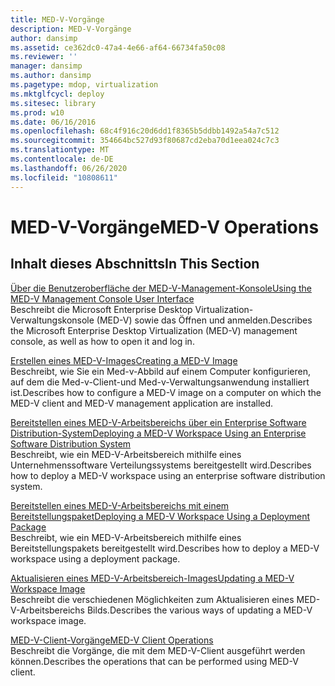 ```yaml
---
title: MED-V-Vorgänge
description: MED-V-Vorgänge
author: dansimp
ms.assetid: ce362dc0-47a4-4e66-af64-66734fa50c08
ms.reviewer: ''
manager: dansimp
ms.author: dansimp
ms.pagetype: mdop, virtualization
ms.mktglfcycl: deploy
ms.sitesec: library
ms.prod: w10
ms.date: 06/16/2016
ms.openlocfilehash: 68c4f916c20d6dd1f8365b5ddbb1492a54a7c512
ms.sourcegitcommit: 354664bc527d93f80687cd2eba70d1eea024c7c3
ms.translationtype: MT
ms.contentlocale: de-DE
ms.lasthandoff: 06/26/2020
ms.locfileid: "10808611"
---
```

# <span data-ttu-id="34478-103">MED-V-Vorgänge</span><span class="sxs-lookup"><span data-stu-id="34478-103">MED-V Operations</span></span>


## <span data-ttu-id="34478-104">Inhalt dieses Abschnitts</span><span class="sxs-lookup"><span data-stu-id="34478-104">In This Section</span></span>


<a href="" id="using-the-med-v-management-console-user-interface"></a>[<span data-ttu-id="34478-105">Über die Benutzeroberfläche der MED-V-Management-Konsole</span><span class="sxs-lookup"><span data-stu-id="34478-105">Using the MED-V Management Console User Interface</span></span>](using-the-med-v-management-console-user-interface.md)  
<span data-ttu-id="34478-106">Beschreibt die Microsoft Enterprise Desktop Virtualization-Verwaltungskonsole (MED-V) sowie das Öffnen und anmelden.</span><span class="sxs-lookup"><span data-stu-id="34478-106">Describes the Microsoft Enterprise Desktop Virtualization (MED-V) management console, as well as how to open it and log in.</span></span>

<a href="" id="creating-a-med-v-image"></a>[<span data-ttu-id="34478-107">Erstellen eines MED-V-Images</span><span class="sxs-lookup"><span data-stu-id="34478-107">Creating a MED-V Image</span></span>](creating-a-med-v-image.md)  
<span data-ttu-id="34478-108">Beschreibt, wie Sie ein Med-v-Abbild auf einem Computer konfigurieren, auf dem die Med-v-Client-und Med-v-Verwaltungsanwendung installiert ist.</span><span class="sxs-lookup"><span data-stu-id="34478-108">Describes how to configure a MED-V image on a computer on which the MED-V client and MED-V management application are installed.</span></span>

<a href="" id="deploying-a-med-v-workspace-using-an-enterprise-software-distribution-system"></a>[<span data-ttu-id="34478-109">Bereitstellen eines MED-V-Arbeitsbereichs über ein Enterprise Software Distribution-System</span><span class="sxs-lookup"><span data-stu-id="34478-109">Deploying a MED-V Workspace Using an Enterprise Software Distribution System</span></span>](deploying-a-med-v-workspace-using-an-enterprise-software-distribution-system.md)  
<span data-ttu-id="34478-110">Beschreibt, wie ein MED-V-Arbeitsbereich mithilfe eines Unternehmenssoftware Verteilungssystems bereitgestellt wird.</span><span class="sxs-lookup"><span data-stu-id="34478-110">Describes how to deploy a MED-V workspace using an enterprise software distribution system.</span></span>

<a href="" id="deploying-a-med-v-workspace-using-a-deployment-package"></a>[<span data-ttu-id="34478-111">Bereitstellen eines MED-V-Arbeitsbereichs mit einem Bereitstellungspaket</span><span class="sxs-lookup"><span data-stu-id="34478-111">Deploying a MED-V Workspace Using a Deployment Package</span></span>](deploying-a-med-v-workspace-using-a-deployment-package.md)  
<span data-ttu-id="34478-112">Beschreibt, wie ein MED-V-Arbeitsbereich mithilfe eines Bereitstellungspakets bereitgestellt wird.</span><span class="sxs-lookup"><span data-stu-id="34478-112">Describes how to deploy a MED-V workspace using a deployment package.</span></span>

<a href="" id="updating-a-med-v-workspace-image"></a>[<span data-ttu-id="34478-113">Aktualisieren eines MED-V-Arbeitsbereich-Images</span><span class="sxs-lookup"><span data-stu-id="34478-113">Updating a MED-V Workspace Image</span></span>](updating-a-med-v-workspace-image.md)  
<span data-ttu-id="34478-114">Beschreibt die verschiedenen Möglichkeiten zum Aktualisieren eines MED-V-Arbeitsbereichs Bilds.</span><span class="sxs-lookup"><span data-stu-id="34478-114">Describes the various ways of updating a MED-V workspace image.</span></span>

<a href="" id="med-v-client-operations"></a>[<span data-ttu-id="34478-115">MED-V-Client-Vorgänge</span><span class="sxs-lookup"><span data-stu-id="34478-115">MED-V Client Operations</span></span>](med-v-client-operations.md)  
<span data-ttu-id="34478-116">Beschreibt die Vorgänge, die mit dem MED-V-Client ausgeführt werden können.</span><span class="sxs-lookup"><span data-stu-id="34478-116">Describes the operations that can be performed using MED-V client.</span></span>

 

 





